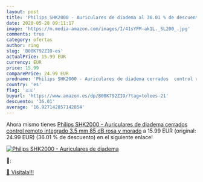 ```yaml
---
layout: post
title: 'Philips SHK2000 - Auriculares de diadema al 36.01 % de descuento'
date: 2020-05-28 09:11:17
image: 'https://m.media-amazon.com/images/I/41sYFM-ak1L._SL200_.jpg'
comments: true
category: ofertas
author: ring
slug: 'B00K792ZIO-es'
actualPrice: 15.99 EUR
currency: EUR
price: 15.99
comparePrice: 24.99 EUR
prodname: 'Philips SHK2000 - Auriculares de diadema cerrados  control remoto integrado  3.5 mm  85 dB  rosa y morado'
country: 'es'
flag: '🇪🇸'
buyurl: 'https://www.amazon.es/dp/B00K792ZIO/?tag=tolees-21'
descuento: '36.01'
average: '16.927142857142854'
---
```


Ahora mismo tienes [Philips SHK2000 - Auriculares de diadema cerrados  control remoto integrado  3.5 mm  85 dB  rosa y morado](https://www.amazon.es/dp/B00K792ZIO/?tag=tolees-21) a 15.99 EUR (original: 24.99 EUR) (36.01 %  de descuento) en el siguiente enlace!

[![Philips SHK2000 - Auriculares de diadema](https://m.media-amazon.com/images/I/41sYFM-ak1L._SL200_.jpg)](https://www.amazon.es/dp/B00K792ZIO/?tag=tolees-21)

🔎:


[🛒 Visítala!!!](https://www.amazon.es/dp/B00K792ZIO/?tag=tolees-21)
